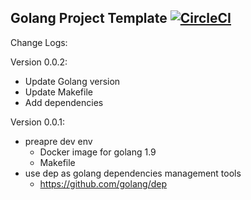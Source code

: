 ## Golang Project Template [![CircleCI](https://circleci.com/gh/wrasdf/golang-coding/tree/master.svg?style=svg)](https://circleci.com/gh/wrasdf/golang-coding/tree/master)

Change Logs:

Version 0.0.2:
- Update Golang version
- Update Makefile
- Add dependencies

Version 0.0.1:
- preapre dev env
  - Docker image for golang 1.9
  - Makefile
- use dep as golang dependencies management tools
  - https://github.com/golang/dep
